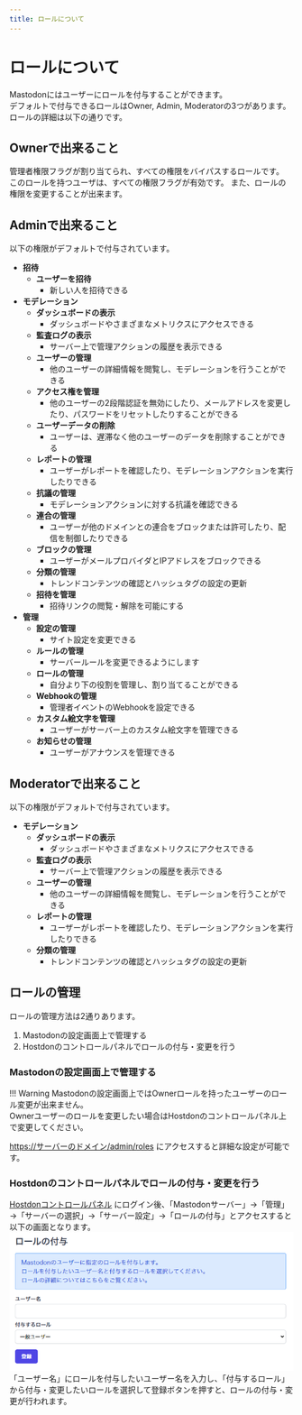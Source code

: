 ```yaml
---
title: ロールについて
---
```


# ロールについて

Mastodonにはユーザーにロールを付与することができます。  
デフォルトで付与できるロールはOwner, Admin, Moderatorの3つがあります。  
ロールの詳細は以下の通りです。  

## Ownerで出来ること
管理者権限フラグが割り当てられ、すべての権限をバイパスするロールです。  
このロールを持つユーザは、すべての権限フラグが有効です。
また、ロールの権限を変更することが出来ます。  

## Adminで出来ること
以下の権限がデフォルトで付与されています。  

- **招待**
    - **ユーザーを招待**
        - 新しい人を招待できる
- **モデレーション**
    - **ダッシュボードの表示**
        - ダッシュボードやさまざまなメトリクスにアクセスできる
    - **監査ログの表示**
        - サーバー上で管理アクションの履歴を表示できる
    - **ユーザーの管理**
        - 他のユーザーの詳細情報を閲覧し、モデレーションを行うことができる
    - **アクセス権を管理**
        - 他のユーザーの2段階認証を無効にしたり、メールアドレスを変更したり、パスワードをリセットしたりすることができる
    - **ユーザーデータの削除**
        - ユーザーは、遅滞なく他のユーザーのデータを削除することができる
    - **レポートの管理**
        - ユーザーがレポートを確認したり、モデレーションアクションを実行したりできる
    - **抗議の管理**
        - モデレーションアクションに対する抗議を確認できる
    - **連合の管理**
        - ユーザーが他のドメインとの連合をブロックまたは許可したり、配信を制御したりできる
    - **ブロックの管理**
        - ユーザーがメールプロバイダとIPアドレスをブロックできる
    - **分類の管理**
        - トレンドコンテンツの確認とハッシュタグの設定の更新
    - **招待を管理**
        - 招待リンクの閲覧・解除を可能にする
- **管理**
    - **設定の管理**
        - サイト設定を変更できる
    - **ルールの管理**
        - サーバールールを変更できるようにします
    - **ロールの管理**
        - 自分より下の役割を管理し、割り当てることができる
    - **Webhookの管理**
        - 管理者イベントのWebhookを設定できる
    - **カスタム絵文字を管理**
        - ユーザーがサーバー上のカスタム絵文字を管理できる
    - **お知らせの管理**
        - ユーザーがアナウンスを管理できる

## Moderatorで出来ること
以下の権限がデフォルトで付与されています。  

- **モデレーション**
    - **ダッシュボードの表示**
        - ダッシュボードやさまざまなメトリクスにアクセスできる
    - **監査ログの表示**
        - サーバー上で管理アクションの履歴を表示できる
    - **ユーザーの管理**
        - 他のユーザーの詳細情報を閲覧し、モデレーションを行うことができる
    - **レポートの管理**
        - ユーザーがレポートを確認したり、モデレーションアクションを実行したりできる
    - **分類の管理**
        - トレンドコンテンツの確認とハッシュタグの設定の更新


## ロールの管理
ロールの管理方法は2通りあります。  
1. Mastodonの設定画面上で管理する  
2. Hostdonのコントロールパネルでロールの付与・変更を行う

### Mastodonの設定画面上で管理する
!!! Warning
    Mastodonの設定画面上ではOwnerロールを持ったユーザーのロール変更が出来ません。  
    Ownerユーザーのロールを変更したい場合はHostdonのコントロールパネル上で変更してください。

[https://サーバーのドメイン/admin/roles](https://サーバーのドメイン/admin/roles) にアクセスすると詳細な設定が可能です。

### Hostdonのコントロールパネルでロールの付与・変更を行う
[Hostdonコントロールパネル](https://manage.hostdon.jp) にログイン後、「Mastodonサーバー」→「管理」→「サーバーの選択」→「サーバー設定」→「ロールの付与」とアクセスすると以下の画面となります。
![ロール付与画面](../../img/about-role-01.png)  
「ユーザー名」にロールを付与したいユーザー名を入力し、「付与するロール」から付与・変更したいロールを選択して登録ボタンを押すと、ロールの付与・変更が行われます。  